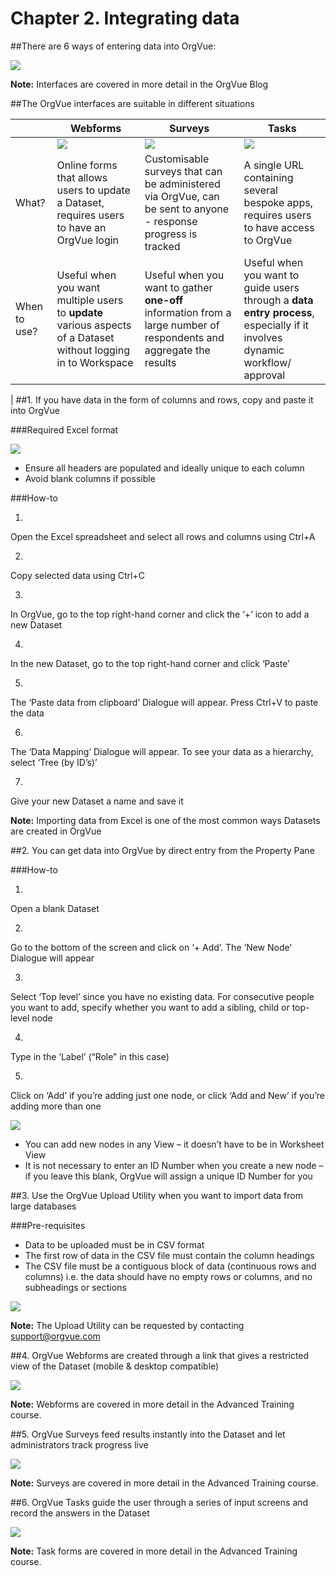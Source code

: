 # Chapter 2. Integrating data

##There are 6 ways of entering data into OrgVue:

![](2I-001.datainput.png)

**Note:** Interfaces are covered in more detail in the OrgVue Blog

##The OrgVue interfaces are suitable in different situations

|| Webforms | Surveys | Tasks |
| -- | -- | -- | -- |
|  | ![](2I-002.webform.png)| ![](2I-003.survey.png) | ![](2I-004.tasks.png)
| What? | Online forms that allows users to update a Dataset, requires users to have an OrgVue login| Customisable surveys that can be administered via OrgVue, can be sent to anyone - response progress is tracked  | A single URL containing several bespoke apps, requires users to have access to OrgVue|
| When to use? | Useful when you want multiple users to **update** various aspects of a Dataset without logging in to Workspace | Useful when you want to gather **one-off** information from a large number of respondents and aggregate the results| Useful when you want to guide users through a **data entry process**, especially if it involves dynamic workflow/ approval
 |
##1. If you have data in the form of columns and rows, copy and paste it into OrgVue

###Required Excel format

![](2I-005.excelformat.png)
* Ensure all headers are populated and ideally unique to each column
* Avoid blank columns if possible


###How-to

1.
Open the Excel spreadsheet and select all rows and columns using Ctrl+A

2.
Copy selected data using Ctrl+C

3.
In OrgVue, go to the top right-hand corner and click the ‘+’ icon to add a new Dataset

4.
In the new Dataset, go to the top right-hand corner and click ‘Paste’

5.
The ‘Paste data from clipboard’ Dialogue will appear.  Press Ctrl+V to paste the data

6.
The ‘Data Mapping’ Dialogue will appear.  To see your data as a hierarchy, select ‘Tree (by ID’s)’

7.
Give your new Dataset a name and save it

**Note:** Importing data from Excel is one of the most common ways Datasets are created in OrgVue

##2. You can get data into OrgVue by direct entry from the Property Pane

###How-to

1.
Open a blank Dataset

2.
Go to the bottom of the screen and click on ‘+ Add’. The ‘New Node’ Dialogue will appear

3.
Select ‘Top level’ since you have no existing data.  For consecutive people you want to add, specify whether you want to add a sibling, child or top-level node

4.
Type in the ‘Label’ (“Role” in this case)

5.
Click on ‘Add’ if you’re adding just one node, or click ‘Add and New’ if you’re adding more than one


![](2I-006.directentry.png)

* You can add new nodes in any View – it doesn’t have to be in Worksheet View
* It is not necessary to enter an ID Number when you create a new node – if you leave this blank, OrgVue will assign a unique ID Number for you


##3. Use the OrgVue Upload Utility when you want to import data from large databases

###Pre-requisites

* Data to be uploaded must be in CSV format
* The first row of data in the CSV file must contain the column headings
* The CSV file must be a contiguous block of data (continuous rows and columns) i.e. the data should have no empty rows or columns, and no subheadings or sections

![](2I-007.importdate.png)

**Note:** The Upload Utility can be requested by contacting support@orgvue.com

##4. OrgVue Webforms are created through a link that gives a restricted view of the Dataset (mobile & desktop compatible)

![](2I-008.webformcreate.png)

**Note:** Webforms are covered in more detail in the Advanced Training course.

##5. OrgVue Surveys feed results instantly into the Dataset and let administrators track progress live

![](2I-009.surveys.png)

**Note:** Surveys are covered in more detail in the Advanced Training course.


##6. OrgVue Tasks guide the user through a series of input screens and record the answers in the Dataset

![](2I-010.tasks.png)

**Note:** Task forms are covered in more detail in the Advanced Training course.


